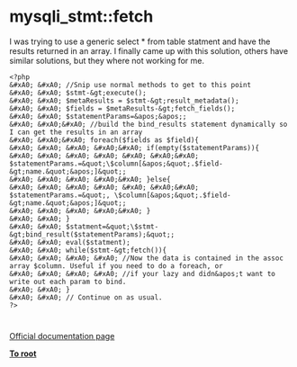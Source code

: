 # mysqli_stmt::fetch





I was trying to use a generic select * from table statment and have the results returned in an array. I finally came up with this solution, others have similar solutions, but they where not working for me. 


```
<?php
&#xA0; &#xA0; //Snip use normal methods to get to this point
&#xA0; &#xA0; $stmt-&gt;execute();
&#xA0; &#xA0; $metaResults = $stmt-&gt;result_metadata();
&#xA0; &#xA0; $fields = $metaResults-&gt;fetch_fields();
&#xA0; &#xA0; $statementParams=&apos;&apos;;
&#xA0; &#xA0;&#xA0; //build the bind_results statement dynamically so I can get the results in an array
&#xA0; &#xA0;&#xA0; foreach($fields as $field){
&#xA0; &#xA0; &#xA0; &#xA0;&#xA0; if(empty($statementParams)){
&#xA0; &#xA0; &#xA0; &#xA0; &#xA0; &#xA0;&#xA0; $statementParams.=&quot;\$column[&apos;&quot;.$field-&gt;name.&quot;&apos;]&quot;;
&#xA0; &#xA0; &#xA0; &#xA0;&#xA0; }else{
&#xA0; &#xA0; &#xA0; &#xA0; &#xA0; &#xA0;&#xA0; $statementParams.=&quot;, \$column[&apos;&quot;.$field-&gt;name.&quot;&apos;]&quot;;
&#xA0; &#xA0; &#xA0; &#xA0;&#xA0; }
&#xA0; &#xA0; }
&#xA0; &#xA0; $statment=&quot;\$stmt-&gt;bind_result($statementParams);&quot;;
&#xA0; &#xA0; eval($statment);
&#xA0; &#xA0; while($stmt-&gt;fetch()){
&#xA0; &#xA0; &#xA0; &#xA0; //Now the data is contained in the assoc array $column. Useful if you need to do a foreach, or 
&#xA0; &#xA0; &#xA0; &#xA0; //if your lazy and didn&apos;t want to write out each param to bind.
&#xA0; &#xA0; }
&#xA0; &#xA0; // Continue on as usual.
?>
```



  

#

[Official documentation page](https://www.php.net/manual/en/mysqli-stmt.fetch.php)

**[To root](/README.md)**